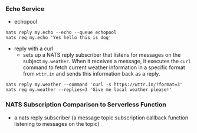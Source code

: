 ### Echo Service
- echopool
```shell
nats reply my.echo --echo --queue echopool
nats req my.echo 'Yes hello this is dog'
```
- reply with a curl
	- sets up a NATS reply subscriber that listens for messages on the subject `my.weather`. When it receives a message, it executes the `curl` command to fetch current weather information in a specific format from `wttr.in` and sends this information back as a reply.
```shell
nats reply my.weather --command 'curl -s https://wttr.in/?format=3'
nats req my.weather --replies=3 'Give me local weather please!'
```

### NATS Subscription Comparison to Serverless Function
- a nats reply subscriber (a message topic subscription callback function listening to messages on the topic)

